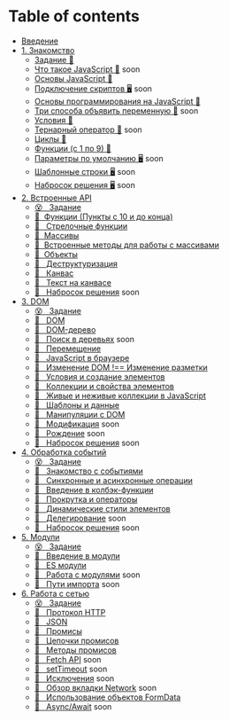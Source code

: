 # Table of contents

* [Введение](README.md)
* [1. Знакомство](01/README.md)
  * [Задание &#129327;](01/task.md)
  * [Что такое JavaScript &#128215;]() soon
  * [Основы JavaScript &#128170;](https://htmlacademy.ru/courses/343)
  * [Подключение скриптов &#128421;]() soon
  * [Основы программирования на JavaScript &#128170;](https://htmlacademy.ru/courses/207)
  * [Три способа объявить переменную &#128215;]() soon
  * [Условия &#128170;](https://htmlacademy.ru/courses/209)
  * [Тернарный оператор &#128215;]() soon
  * [Циклы &#128170;](https://htmlacademy.ru/courses/211)
  * [Функции (c 1 по 9) &#128170;](https://htmlacademy.ru/courses/215)
  * [Параметры по умолчанию &#128421;]() soon
  * [Шаблонные строки &#128421;]() soon
  * [Набросок решения &#128421;]() soon
* [2. Встроенные API](02/README.md)
  * [😵 &#160; Задание](02/task.md) 
  * [&#128170;&#160; Функции (Пункты с 10 и до конца)](https://htmlacademy.ru/courses/215) 
  * [🎥 &#160; Стрелочные функции](https://youtu.be/C0Mx2yPysLI)
  * [&#128170;&#160; Массивы](https://htmlacademy.ru/courses/213) 
  * [&#128215;&#160; Встроенные методы для работы с массивами](02/arrays-methods.md) 
  * [&#128170;&#160; Объекты](https://htmlacademy.ru/courses/217) 
  * [🎥 &#160; Деструктуризация](https://youtu.be/tGV7QSCPlDI)
  * [🎥 &#160; Канвас](02/canvas.md)
  * [🎥 &#160; Текст на канвасе](02/canvas-text.md)
  * [🎥 &#160; Набросок решения]() soon
* [3. DOM](03/README.md)
  * [😵 &#160; Задание](03/task.md) 
  * [📗 &#160; DOM](03/dom.md)
  * [📗 &#160; DOM-дерево](03/dom-tree.md)
  * [📗 &#160; Поиск в деревьях]() soon
  * [🎥 &#160; Перемещение](03/moving.md)
  * [💪 &#160; JavaScript в браузере ](https://htmlacademy.ru/courses/219)
  * [🎥 &#160; Изменение DOM !== Изменение разметки](03/changes-dom.md)
  * [💪 &#160; Условия и создание элементов ](https://htmlacademy.ru/courses/347)
  * [💪 &#160; Коллекции и свойства элементов ](https://htmlacademy.ru/courses/349)
  * [📗 &#160; Живые и неживые коллекции в JavaScript](03/live-non-live-collections.md)
  * [📗 &#160; Шаблоны и данные](03/templates-and-data.md)
  * [💪 &#160; Манипуляции с DOM](https://htmlacademy.ru/courses/303)
  * [🎥 &#160; Модификация]() soon
  * [🎥 &#160; Рождение]() soon
  * [🎥 &#160; Набросок решения]() soon
* [4. Обработка событий](04/README.md)
  * [😵 &#160; Задание](04/task.md) 
  * [💪 &#160; Знакомство с событиями](https://htmlacademy.ru/courses/273)
  * [📗 &#160; Синхронные и асинхронные операции](04/sync-async.md)
  * [📗 &#160; Введение в колбэк-функции](04/callback.md)
  * [💪 &#160; Прокрутка и операторы ](https://htmlacademy.ru/courses/351)
  * [💪 &#160; Динамические стили элементов ](https://htmlacademy.ru/courses/353)
  * [🎥 &#160; Делегирование]() soon
  * [🎥 &#160; Набросок решения]() soon
* [5. Модули](05/README.md)
  * [😵 &#160; Задание](05/task.md)
  * [📗 &#160; Введение в модули](05/intro.md)
  * [📗 &#160; ES модули](05/export-import.md)
  * [🎥 &#160; Работа с модулями]() soon
  * [📗 &#160; Пути импорта]() soon
* [6. Работа с сетью](06/README.md)
  * [😵 &#160; Задание](06/task.md)
  * [📗 &#160; Протокол HTTP](06/http.md)
  * [📗 &#160; JSON](06/json.md)
  * [📗 &#160; Промисы](06/promise.md)
  * [📗 &#160; Цепочки промисов](06/promise-chains.md)
  * [📗 &#160; Методы промисов](06/promise-methods.md)
  * [📗 &#160; Fetch API]() soon
  * [🎥 &#160; setTimeout]() soon
  * [🎥 &#160; Исключения]() soon
  * [🎥 &#160; Обзор вкладки Network]() soon
  * [📗 &#160; Использование объектов FormData](https://developer.mozilla.org/ru/docs/Web/API/FormData/Using_FormData_Objects)
  * [📗 &#160; Async/Await]() soon
